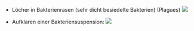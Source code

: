 - Löcher in Bakterienrasen (sehr dicht besiedelte Bakterien) (Plagues)
![](Pasted%20image%2020231103162407.png)

- Aufklaren einer Bakteriensuspension:
![](Pasted%20image%2020231103162437.png)
